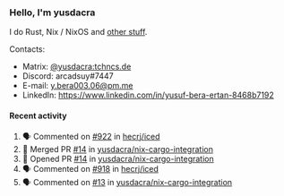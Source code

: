 ### Hello, I'm yusdacra

I do Rust, Nix / NixOS and [other stuff](https://yusdacra.gitlab.io/about).

Contacts:
- Matrix: [@yusdacra:tchncs.de](https://matrix.to/#/@yusdacra:tchncs.de)
- Discord: arcadsuy#7447
- E-mail: y.bera003.06@pm.me
- LinkedIn: https://www.linkedin.com/in/yusuf-bera-ertan-8468b7192

#### Recent activity

<!--START_SECTION:activity-->
1. 🗣 Commented on [#922](https://github.com/hecrj/iced/issues/922) in [hecrj/iced](https://github.com/hecrj/iced)
2. 🎉 Merged PR [#14](https://github.com/yusdacra/nix-cargo-integration/pull/14) in [yusdacra/nix-cargo-integration](https://github.com/yusdacra/nix-cargo-integration)
3. 💪 Opened PR [#14](https://github.com/yusdacra/nix-cargo-integration/pull/14) in [yusdacra/nix-cargo-integration](https://github.com/yusdacra/nix-cargo-integration)
4. 🗣 Commented on [#918](https://github.com/hecrj/iced/issues/918) in [hecrj/iced](https://github.com/hecrj/iced)
5. 🗣 Commented on [#13](https://github.com/yusdacra/nix-cargo-integration/issues/13) in [yusdacra/nix-cargo-integration](https://github.com/yusdacra/nix-cargo-integration)
<!--END_SECTION:activity-->
